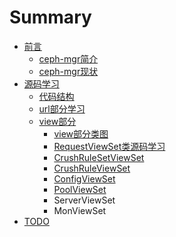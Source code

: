 # Summary

* [前言](README.md)
    * [ceph-mgr简介](ceph-mgr简介.md)
    * [ceph-mgr现状](ceph-mgr现状.md)
* [源码学习](chapter1.md)
    * [代码结构](代码结构.md)
    * [url部分学习](url部分学习.md)
    * [view部分](view部分.md)
        * [view部分类图](test.md)
        * [RequestViewSet类源码学习](requestviewset类源码学习.md)
        * [CrushRuleSetViewSet](crushrulesetviewset.md)
        * [CrushRuleViewSet](crushruleviewset.md)
        * [ConfigViewSet](configviewset.md)
        * [PoolViewSet](poolviewset.md)
        * ServerViewSet
        * MonViewSet
* [TODO](todo.md)

